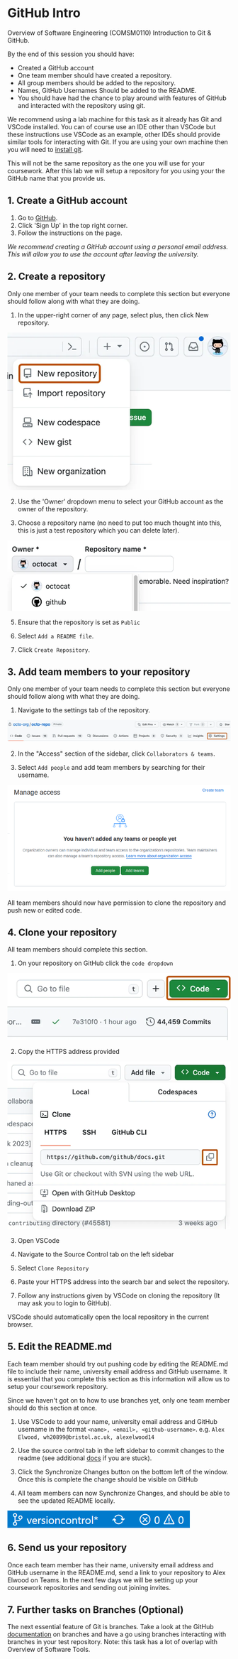 # GitHub Intro
Overview of Software Engineering (COMSM0110) Introduction to Git &amp; GitHub.

By the end of this session you should have:
- Created a GitHub account
- One team member should have created a repository.
- All group members should be added to the repository.
- Names, GitHub Usernames Should be added to the README.
- You should have had the chance to play around with features of GitHub and interacted with the repository using git.

We recommend using a lab machine for this task as it already has Git and VSCode installed. You can of course use an IDE other than VSCode but these instructions use VSCode as an example, other IDEs should provide similar tools for interacting with Git. If you are using your own machine then you will need to [install git](https://git-scm.com/book/en/v2/Getting-Started-Installing-Git).

This will not be the same repository as the one you will use for your coursework. After this lab we will setup a repository for you using your the GitHub name that you provide us.

## 1. Create a GitHub account

1. Go to [GitHub](www.github.com).
2. Click 'Sign Up' in the top right corner.
3. Follow the instructions on the page. 

*We recommend creating a GitHub account using a personal email address. This will allow you to use the account after leaving the university.*

## 2. Create a repository

Only one member of your team needs to complete this section but everyone should follow along with what they are doing.

1. In the upper-right corner of any page, select plus, then click New repository.

![New Repository](images/new-repository.png)

2. Use the 'Owner' dropdown menu to select your GitHub account as the owner of the repository.

3. Choose a repository name (no need to put too much thought into this, this is just a test repository which you can delete later).

![Alt text](images/repo-name.png)

5. Ensure that the repository is set as `Public`

4. Select `Add a README file`.

5. Click `Create Repository`.

## 3. Add team members to your repository

Only one member of your team needs to complete this section but everyone should follow along with what they are doing.

1. Navigate to the settings tab of the repository.

![Alt text](images/settings.png)

2. In the "Access" section of the sidebar, click `Collaborators & teams`.

3. Select `Add people` and add team members by searching for their username.

![Alt text](/images/manage-access.png)

All team members should now have permission to clone the repository and push new or edited code.

## 4. Clone your repository

All team members should complete this section. 

1. On your repository on GitHub click the `code dropdown`

![Alt text](images/clone.png)

2. Copy the HTTPS address provided

![Alt text](images/clone-copy.png)

3. Open VSCode

4. Navigate to the Source Control tab on the left sidebar

5. Select `Clone Repository`

6. Paste your HTTPS address into the search bar and select the repository.

7. Follow any instructions given by VSCode on cloning the repository (It may ask you to login to GitHub).

VSCode should automatically open the local repository in the current browser.

## 5. Edit the README.md

Each team member should try out pushing code by editing the README.md file to include their name, university email address and GitHub username. It is essential that you complete this section as this information will allow us to setup your coursework repository.

Since we haven't got on to how to use branches yet, only one team member should do this section at once.

1. Use VSCode to add your name, university email address and GitHub username in the format `<name>, <email>, <github-username>`. e.g. `Alex Elwood, wh20899@bristol.ac.uk, alexelwood14`

2. Use the source control tab in the left sidebar to commit changes to the readme (see additional [docs](https://code.visualstudio.com/docs/sourcecontrol/overview#_commit:~:text=the%20current%20workspace.-,Commit,-Staging%20(git%20add)) if you are stuck).

3. Click the Synchronize Changes button on the bottom left of the window. Once this is complete the change should be visible on GitHub

4. All team members can now Synchronize Changes, and should be able to see the updated README locally.

![Alt text](images/sync.png)

## 6. Send us your repository

Once each team member has their name, university email address and GitHub username in the README.md, send a link to your repository to Alex Elwood on Teams. In the next few days we will be setting up your coursework repositories and sending out joining invites.  

## 7. Further tasks on Branches (Optional)

The next essential feature of Git is branches. Take a look at the GitHub [documentation](https://docs.github.com/en/pull-requests/collaborating-with-pull-requests/proposing-changes-to-your-work-with-pull-requests/about-branches) on branches and have a go using branches interacting with branches in your test repository. Note: this task has a lot of overlap with Overview of Software Tools.